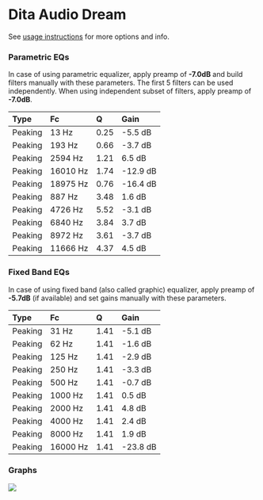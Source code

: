 # Dita Audio Dream
See [usage instructions](https://github.com/jaakkopasanen/AutoEq#usage) for more options and info.

### Parametric EQs
In case of using parametric equalizer, apply preamp of **-7.0dB** and build filters manually
with these parameters. The first 5 filters can be used independently.
When using independent subset of filters, apply preamp of **-7.0dB**.

| Type    | Fc       |    Q | Gain     |
|:--------|:---------|:-----|:---------|
| Peaking | 13 Hz    | 0.25 | -5.5 dB  |
| Peaking | 193 Hz   | 0.66 | -3.7 dB  |
| Peaking | 2594 Hz  | 1.21 | 6.5 dB   |
| Peaking | 16010 Hz | 1.74 | -12.9 dB |
| Peaking | 18975 Hz | 0.76 | -16.4 dB |
| Peaking | 887 Hz   | 3.48 | 1.6 dB   |
| Peaking | 4726 Hz  | 5.52 | -3.1 dB  |
| Peaking | 6840 Hz  | 3.84 | 3.7 dB   |
| Peaking | 8972 Hz  | 3.61 | -3.7 dB  |
| Peaking | 11666 Hz | 4.37 | 4.5 dB   |

### Fixed Band EQs
In case of using fixed band (also called graphic) equalizer, apply preamp of **-5.7dB**
(if available) and set gains manually with these parameters.

| Type    | Fc       |    Q | Gain     |
|:--------|:---------|:-----|:---------|
| Peaking | 31 Hz    | 1.41 | -5.1 dB  |
| Peaking | 62 Hz    | 1.41 | -1.6 dB  |
| Peaking | 125 Hz   | 1.41 | -2.9 dB  |
| Peaking | 250 Hz   | 1.41 | -3.3 dB  |
| Peaking | 500 Hz   | 1.41 | -0.7 dB  |
| Peaking | 1000 Hz  | 1.41 | 0.5 dB   |
| Peaking | 2000 Hz  | 1.41 | 4.8 dB   |
| Peaking | 4000 Hz  | 1.41 | 2.4 dB   |
| Peaking | 8000 Hz  | 1.41 | 1.9 dB   |
| Peaking | 16000 Hz | 1.41 | -23.8 dB |

### Graphs
![](https://raw.githubusercontent.com/jaakkopasanen/AutoEq/master/results/crinacle/harman_in-ear_2017-1/Dita%20Audio%20Dream/Dita%20Audio%20Dream.png)